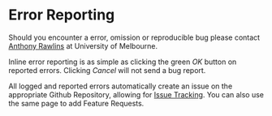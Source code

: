 Error Reporting
===============

Should you encounter a error, omission or reproducible bug please contact [Anthony Rawlins](mailto:anthony.rawlins@unimelb.edu.au) at University of Melbourne.

Inline error reporting is as simple as clicking the green *OK* button on reported errors. Clicking *Cancel* will not send a bug report.

All logged and reported errors automatically create an issue on the appropriate Github Repository, allowing for [Issue Tracking](https://github.com/AnthonyRawlinsUoM/LFMC/issues). You can also use the same page to add Feature Requests.